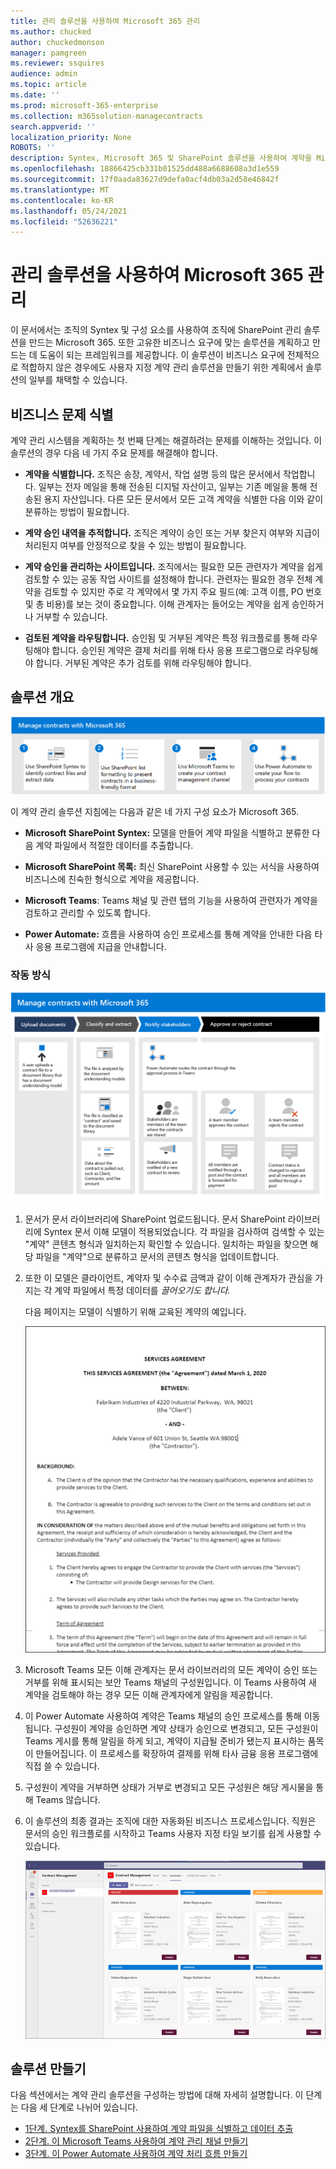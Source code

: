 ```yaml
---
title: 관리 솔루션을 사용하여 Microsoft 365 관리
ms.author: chucked
author: chuckedmonson
manager: pamgreen
ms.reviewer: ssquires
audience: admin
ms.topic: article
ms.date: ''
ms.prod: microsoft-365-enterprise
ms.collection: m365solution-managecontracts
search.appverid: ''
localization_priority: None
ROBOTS: ''
description: Syntex, Microsoft 365 및 SharePoint 솔루션을 사용하여 계약을 Microsoft Teams 방법을 Power Automate.
ms.openlocfilehash: 18866425cb331b01525dd488a6688608a3d1e559
ms.sourcegitcommit: 17f0aada83627d9defa0acf4db03a2d58e46842f
ms.translationtype: MT
ms.contentlocale: ko-KR
ms.lasthandoff: 05/24/2021
ms.locfileid: "52636221"
---
```

# <a name="manage-contracts-using-a-microsoft-365-solution"></a>관리 솔루션을 사용하여 Microsoft 365 관리

이 문서에서는 조직의 Syntex 및 구성 요소를 사용하여 조직에 SharePoint 관리 솔루션을 만드는 Microsoft 365. 또한 고유한 비즈니스 요구에 맞는 솔루션을 계획하고 만드는 데 도움이 되는 프레임워크를 제공합니다. 이 솔루션이 비즈니스 요구에 전체적으로 적합하지 않은 경우에도 사용자 지정 계약 관리 솔루션을 만들기 위한 계획에서 솔루션의 일부를 채택할 수 있습니다.

## <a name="identify-the-business-problem"></a>비즈니스 문제 식별

계약 관리 시스템을 계획하는 첫 번째 단계는 해결하려는 문제를 이해하는 것입니다. 이 솔루션의 경우 다음 네 가지 주요 문제를 해결해야 합니다.

- **계약을 식별합니다.** 조직은 송장, 계약서, 작업 설명 등의 많은 문서에서 작업합니다.  일부는 전자 메일을 통해 전송된 디지털 자산이고, 일부는 기존 메일을 통해 전송된 용지 자산입니다. 다른 모든 문서에서 모든 고객 계약을 식별한 다음 이와 같이 분류하는 방법이 필요합니다.

- **계약 승인 내역을 추적합니다.** 조직은 계약이 승인 또는 거부 찾은지 여부와 지급이 처리된지 여부를 안정적으로 찾을 수 있는 방법이 필요합니다. 

- **계약 승인을 관리하는 사이트입니다.** 조직에서는 필요한 모든 관련자가 계약을 쉽게 검토할 수 있는 공동 작업 사이트를 설정해야 합니다. 관련자는 필요한 경우 전체 계약을 검토할 수 있지만 주로 각 계약에서 몇 가지 주요 필드(예: 고객 이름, PO 번호 및 총 비용)를 보는 것이 중요합니다. 이해 관계자는 들어오는 계약을 쉽게 승인하거나 거부할 수 있습니다.

- **검토된 계약을 라우팅합니다.** 승인됨 및 거부된 계약은 특정 워크플로를 통해 라우팅해야 합니다. 승인된 계약은 결제 처리를 위해 타사 응용 프로그램으로 라우팅해야 합니다. 거부된 계약은 추가 검토를 위해 라우팅해야 합니다.

## <a name="overview-of-the-solution"></a>솔루션 개요

  ![Syntex, SharePoint 목록, SharePoint 및 Teams 사용하는 솔루션 Power Automate.](../media/content-understanding/syntex-solution-manage-contracts-setup-steps.png)

이 계약 관리 솔루션 지침에는 다음과 같은 네 가지 구성 요소가 Microsoft 365.

- **Microsoft SharePoint Syntex:** 모델을 만들어 계약 파일을 식별하고 분류한 다음 계약 파일에서 적절한 데이터를 추출합니다.

- **Microsoft SharePoint 목록:** 최신 SharePoint 사용할 수 있는 서식을 사용하여 비즈니스에 친숙한 형식으로 계약을 제공합니다.

- **Microsoft Teams**: Teams 채널 및 관련 탭의 기능을 사용하여 관련자가 계약을 검토하고 관리할 수 있도록 합니다.

- **Power Automate:** 흐름을 사용하여 승인 프로세스를 통해 계약을 안내한 다음 타사 응용 프로그램에 지급을 안내합니다.

### <a name="how-it-all-works"></a>작동 방식

  ![문서를 업로드하고, 데이터를 추출하고, 이해 관계자에게 알리고, 계약을 승인하거나 거부하는 워크플로를 보여주는 솔루션 다이어그램입니다.](../media/content-understanding/syntex-solution-manage-contracts-overview.png)

1. 문서가 문서 라이브러리에 SharePoint 업로드됩니다. 문서 SharePoint 라이브러리에 Syntex 문서 이해 모델이 적용되었습니다. 각 파일을 검사하여 검색할 수 있는 "계약" 콘텐츠 형식과 일치하는지 확인할 수 있습니다. 일치하는 파일을 찾으면 해당 파일을 "계약"으로 분류하고 문서의 콘텐츠 형식을 업데이트합니다.

2. 또한 이 모델은 클라이언트, 계약자 및 수수료 금액과 같이 이해 관계자가 관심을 가지는 각 계약 파일에서 특정 데이터를 *끌어오기도 합니다.*

    다음 페이지는 모델이 식별하기 위해 교육된 계약의 예입니다.

      ![계약의 예입니다.](../media/content-understanding/contract.png)

3. Microsoft Teams 모든 이해 관계자는 문서 라이브러리의 모든 계약이 승인 또는 거부를 위해 표시되는 보안 Teams 채널의 구성원입니다. 이 Teams 사용하여 새 계약을 검토해야 하는 경우 모든 이해 관계자에게 알림을 제공합니다.
 
4. 이 Power Automate 사용하여 계약은 Teams 채널의 승인 프로세스를 통해 이동됩니다. 구성원이 계약을 승인하면 계약 상태가 승인으로 변경되고, 모든 구성원이 Teams 게시를 통해 알림을 하게 되고, 계약이 지급될 준비가 됐는지 표시하는 품목이 만들어집니다. 이 프로세스를 확장하여 결제를 위해 타사 금융 응용 프로그램에 직접 쓸 수 있습니다.

5.  구성원이 계약을 거부하면 상태가 거부로 변경되고 모든 구성원은 해당 게시물을 통해 Teams 않습니다.

6. 이 솔루션의 최종 결과는 조직에 대한 자동화된 비즈니스 프로세스입니다. 직원은 문서의 승인 워크플로를 시작하고 Teams 사용자 지정 타일 보기를 쉽게 사용할 수 있습니다. 

     ![계약 탭](../media/content-understanding/tile-view.png)

## <a name="create-the-solution"></a>솔루션 만들기

다음 섹션에서는 계약 관리 솔루션을 구성하는 방법에 대해 자세히 설명합니다. 이 단계는 다음 세 단계로 나뉘어 있습니다.

- [1단계. Syntex를 SharePoint 사용하여 계약 파일을 식별하고 데이터 추출](solution-manage-contracts-step1.md)
- [2단계. 이 Microsoft Teams 사용하여 계약 관리 채널 만들기](solution-manage-contracts-step2.md)
- [3단계. 이 Power Automate 사용하여 계약 처리 흐름 만들기](solution-manage-contracts-step3.md)
